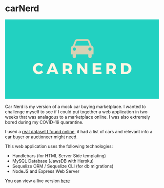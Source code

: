 # carNerd

![card](/public/assets/img/card.png)

Car Nerd is my version of a mock car buying marketplace. I wanted to challenge myself to see if I could put together a web application in two weeks that was analagous to a marketplace online. I was also extremely bored during my COVID-19 quarantine.

I used a [real dataset I found online](https://www.kaggle.com/jingbinxu/sample-of-car-data), it had a list of cars and relevant info a car buyer or auctioneer might need.

This web application uses the following technologies:

- Handlebars (for HTML Server Side templating)
- MySQL Database (JawsDB with Heroku)
- Sequelize ORM / Sequelize CLI (for db migrations)
- NodeJS and Express Web Server


You can view a live version [here](https://floating-ridge-71764.herokuapp.com/)